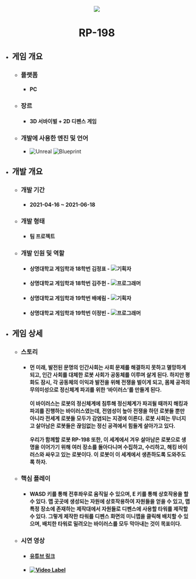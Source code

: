 <p align="center"><img src="https://user-images.githubusercontent.com/69952837/178147934-8fc1d17e-9eb7-451a-a8da-aa13f2003b40.png"></p>

<div align="center">
  <H1>RP-198</H1>
</div>

+ ## **게임 개요**
  + ### 플랫폼
    + #### PC
  + ### 장르
    + #### 3D 서바이벌 + 2D 디펜스 게임
  + ### 개발에 사용한 엔진 및 언어 
    + <img alt="Unreal" src ="https://img.shields.io/badge/Unreal Engine-0E1128.svg?&style=for-the-badge&logo=UnrealEngine&logoColor=white"/> <img alt="Blueprint" src ="https://img.shields.io/badge/Blueprint-137CBD.svg?&style=for-the-badge&logo=Blueprint&logoColor=black"/>
+ ## **개발 개요**
  + ### 개발 기간
    + #### 2021-04-16 ~ 2021-06-18
  + ### 개발 형태
    + #### 팀 프로젝트
  + ### 개발 인원 및 역할
    + #### 상명대학교 게임학과 18학번 김정표 - <img alt="기획자" src ="https://img.shields.io/badge/기획자-2B579A.svg?&style=for-the-badge&logo=MicrosoftWord&logoColor=white"/>
    + #### 상명대학교 게임학과 18학번 김주헌 - <img alt="프로그래머" src ="https://img.shields.io/badge/프로그래머(2D 디펜스)-5C2D91.svg?&style=for-the-badge&logo=VisualStudio&logoColor=white"/>
    + #### 상명대학교 게임학과 19학번 배예림 - <img alt="기획자" src ="https://img.shields.io/badge/기획자-2B579A.svg?&style=for-the-badge&logo=MicrosoftWord&logoColor=white"/>
    + #### 상명대학교 게임학과 19학번 이정빈 - <img alt="프로그래머" src ="https://img.shields.io/badge/프로그래머(3D 디펜스)-5C2D91.svg?&style=for-the-badge&logo=VisualStudio&logoColor=white"/>
+ ## **게임 상세**
  + ### 스토리
    + #### 먼 미래, 발전된 문명의 인간사회는 사회 문제를 해결하지 못하고 멸망하게 되고, 인간 사회를 대체한 로봇 사회가 공동체를 이루며 살게 된다. 하지만 평화도 잠시, 각 공동체의 이익과 발전을 위해 전쟁을 벌이게 되고, 몸체 공격의 무의미성으로 정신체계 파괴를 위한 ‘바이러스’를 만들게 된다. <br><br>이 바이러스는 로봇의 정신체계에 침투해 정신체계가 파괴될 때까지 해킹과 파괴를 진행하는 바이러스였는데, 전염성이 높아 전쟁을 하던 로봇들 뿐만 아니라 전세계 로봇들 모두가 감염되는 지경에 이른다. 로봇 사회는 무너지고 살아남은 로봇들은 끊임없는 정신 공격에서 힘들게 살아가고 있다. <br><br>우리가 함께할 로봇 RP-198 또한, 이 세계에서 겨우 살아남은 로봇으로 생명을 이어가기 위해 여러 장소를 돌아다니며 수집하고, 수리하고, 해킹 바이러스와 싸우고 있는 로봇이다. 이 로봇이 이 세계에서 생존하도록 도와주도록 하자.
  + ### 핵심 플레이
    + #### WASD 키를 통해 전후좌우로 움직일 수 있으며, E 키를 통해 상호작용을 할 수 있다. 맵 곳곳에 생성되는 자원에 상호작용하여 자원들을 얻을 수 있고, 맵 특정 장소에 존재하는 제작대에서 자원들로 디펜스에 사용할 타워를 제작할 수 있다. 그렇게 제작한 타워를 디펜스 화면의 미니맵을 클릭해 배치할 수 있으며, 배치한 타워로 밀려오는 바이러스를 모두 막아내는 것이 목표이다.
  + ### 시연 영상
    + #### [유튜브 링크](https://youtu.be/ULfeFhjqjbg)
    + #### [![Video Label](https://user-images.githubusercontent.com/69952837/178147966-583d9650-80d0-4ee8-a910-05e3e86c98b8.PNG)](https://youtu.be/ULfeFhjqjbg)
